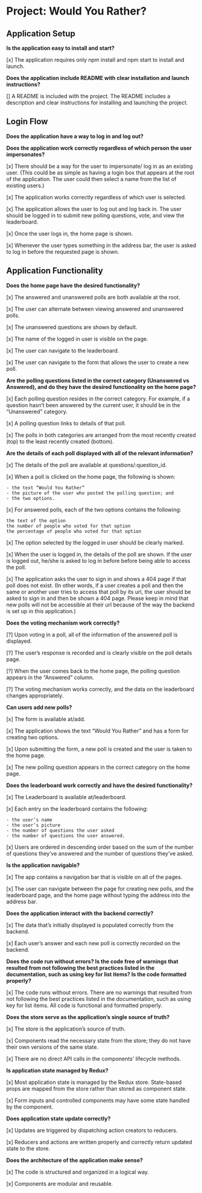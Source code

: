 # Project: Would You Rather?

## Application Setup

**Is the application easy to install and start?**

[x] The application requires only npm install and npm start to install and launch.

**Does the application include README with clear installation and launch instructions?**

[] A README is included with the project. The README includes a description and clear instructions for installing and launching the project.

## Login Flow

**Does the application have a way to log in and log out?**

**Does the application work correctly regardless of which person the user impersonates?**

[x] There should be a way for the user to impersonate/ log in as an existing user. (This could be as simple as having a login box that appears at the root of the application. The user could then select a name from the list of existing users.)

[x] The application works correctly regardless of which user is selected.

[x] The application allows the user to log out and log back in. The user should be logged in to submit new polling questions, vote, and view the leaderboard.

[x] Once the user logs in, the home page is shown.

[x] Whenever the user types something in the address bar, the user is asked to log in before the requested page is shown.

## Application Functionality

**Does the home page have the desired functionality?**

[x] The answered and unanswered polls are both available at the root.

[x] The user can alternate between viewing answered and unanswered polls.

[x] The unanswered questions are shown by default.

[x] The name of the logged in user is visible on the page.

[x] The user can navigate to the leaderboard.

[x] The user can navigate to the form that allows the user to create a new poll.

**Are the polling questions listed in the correct category (Unanswered vs Answered), and do they have the desired functionality on the home page?**

[x] Each polling question resides in the correct category. For example, if a question hasn’t been answered by the current user, it should be in the “Unanswered” category.

[x] A polling question links to details of that poll.

[x] The polls in both categories are arranged from the most recently created (top) to the least recently created (bottom).

**Are the details of each poll displayed with all of the relevant information?**

[x] The details of the poll are available at questions/:question_id.

[x] When a poll is clicked on the home page, the following is shown: 
    
    - the text “Would You Rather”
    - the picture of the user who posted the polling question; and
    - the two options.

[x] For answered polls, each of the two options contains the following:

    the text of the option
    the number of people who voted for that option
    the percentage of people who voted for that option

[x] The option selected by the logged in user should be clearly marked.

[x] When the user is logged in, the details of the poll are shown. If the user is logged out, he/she is asked to log in before before being able to access the poll.

[x] The application asks the user to sign in and shows a 404 page if that poll does not exist. (In other words, if a user creates a poll and then the same or another user tries to access that poll by its url, the user should be asked to sign in and then be shown a 404 page. Please keep in mind that new polls will not be accessible at their url because of the way the backend is set up in this application.)

**Does the voting mechanism work correctly?**

[?] Upon voting in a poll, all of the information of the answered poll is displayed.

[?] The user’s response is recorded and is clearly visible on the poll details page.

[?] When the user comes back to the home page, the polling question appears in the “Answered” column.

[?] The voting mechanism works correctly, and the data on the leaderboard changes appropriately.

**Can users add new polls?**

[x] The form is available at/add.

[x] The application shows the text “Would You Rather” and has a form for creating two options.

[x] Upon submitting the form, a new poll is created and the user is taken to the home page.

[x] The new polling question appears in the correct category on the home page.

**Does the leaderboard work correctly and have the desired functionality?**

[x] The Leaderboard is available at/leaderboard.

[x] Each entry on the leaderboard contains the following:

    - the user’s name
    - the user’s picture
    - the number of questions the user asked
    - the number of questions the user answered.

[x] Users are ordered in descending order based on the sum of the number of questions they’ve answered and the number of questions they’ve asked.

**Is the application navigable?**

[x] The app contains a navigation bar that is visible on all of the pages.

[x] The user can navigate between the page for creating new polls, and the leaderboard page, and the home page without typing the address into the address bar.

**Does the application interact with the backend correctly?**

[x] The data that’s initially displayed is populated correctly from the backend.

[x] Each user’s answer and each new poll is correctly recorded on the backend.

**Does the code run without errors? Is the code free of warnings that resulted from not following the best practices listed in the documentation, such as using key for list items? Is the code formatted properly?**

[x] The code runs without errors. There are no warnings that resulted from not following the best practices listed in the documentation, such as using key for list items. All code is functional and formatted properly.

**Does the store serve as the application’s single source of truth?**

[x] The store is the application’s source of truth.

[x] Components read the necessary state from the store; they do not have their own versions of the same state.

[x] There are no direct API calls in the components' lifecycle methods.

**Is application state managed by Redux?**

[x] Most application state is managed by the Redux store. State-based props are mapped from the store rather than stored as component state.

[x] Form inputs and controlled components may have some state handled by the component.

**Does application state update correctly?**

[x] Updates are triggered by dispatching action creators to reducers.

[x] Reducers and actions are written properly and correctly return updated state to the store.

**Does the architecture of the application make sense?**

[x] The code is structured and organized in a logical way.

[x] Components are modular and reusable.
